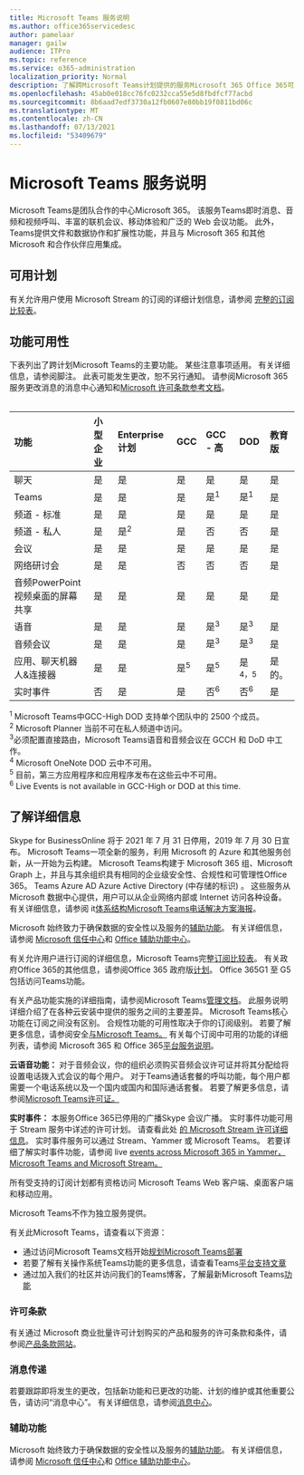 ```yaml
---
title: Microsoft Teams 服务说明
ms.author: office365servicedesc
author: pamelaar
manager: gailw
audience: ITPro
ms.topic: reference
ms.service: o365-administration
localization_priority: Normal
description: 了解跨Microsoft Teams计划提供的服务Microsoft 365 Office 365可用性。
ms.openlocfilehash: 45ab0e018cc76fc0232cca55e5d8fbdfcf77acbd
ms.sourcegitcommit: 8b6aad7edf3730a12fb0607e80bb19f0811bd06c
ms.translationtype: MT
ms.contentlocale: zh-CN
ms.lasthandoff: 07/13/2021
ms.locfileid: "53409679"
---
```

# <a name="microsoft-teams-service-description"></a>Microsoft Teams 服务说明

Microsoft Teams是团队合作的中心Microsoft 365。 该服务Teams即时消息、音频和视频呼叫、丰富的联机会议、移动体验和广泛的 Web 会议功能。 此外，Teams提供文件和数据协作和扩展性功能，并且与 Microsoft 365 和其他 Microsoft 和合作伙伴应用集成。

## <a name="available-plans"></a>可用计划

有关允许用户使用 Microsoft Stream 的订阅的详细计划信息，请参阅 [完整的订阅比较表](https://go.microsoft.com/fwlink/?linkid=2139145)。

## <a name="feature-availability"></a>功能可用性

下表列出了跨计划Microsoft Teams的主要功能。 某些注意事项适用。 有关详细信息，请参阅脚注。 此表可能发生更改，恕不另行通知。 请参阅Microsoft 365服务更改消息的消息中心通知和[Microsoft 许可条款参考文档](https://www.microsoft.com/licensing/product-licensing/products)。<br><br>

| 功能 | 小型企业 | Enterprise计划 | GCC | GCC - 高 | DOD | 教育版 |
|:-----|:-----|:-----|:-----|:-----|:-----|:-----|
|聊天 |是 |是 |是 |是 |是 |是 |
|Teams |是|是|是|是<sup>1</sup> |是<sup>1</sup> |是 |
|频道 - 标准 |是 |是 |是 |是 |是 |是 |
|频道 - 私人 |是 |是<sup>2</sup> |是|否 |否|是 |
|会议 |是 |是 |是 |是 |是 |是 |
|网络研讨会 |是 |是 |否 |否 |否 |是 |
|音频PowerPoint视频桌面的屏幕共享|是 |是 |是 |是 |是 |是 |
|语音 |是 |是 |是 |是<sup>3</sup> |是<sup>3</sup> |是 |
|音频会议 |是 |是 |是 |是<sup>3</sup> |是<sup>3</sup> |是 |
|应用、聊天机器人&连接器 |是 |是 |是<sup>5</sup> |是<sup>5</sup> |是<sup>4，5</sup> |是的。 |
|实时事件 |否 |是 |是 |否<sup>6</sup> |否<sup>6</sup> |是 |

<sup>1</sup> Microsoft Teams中GCC-High DOD 支持单个团队中的 2500 个成员。<br/>
<sup>2</sup> Microsoft Planner 当前不可在私人频道中访问。<br/>
<sup>3</sup>必须配置直接路由，Microsoft Teams语音和音频会议在 GCCH 和 DoD 中工作。<br/>
<sup>4</sup> Microsoft OneNote DOD 云中不可用。<br/>
<sup>5</sup> 目前，第三方应用程序和应用程序发布在这些云中不可用。<br/>
<sup>6</sup> Live Events is not available in GCC-High or DOD at this time.<br/>

## <a name="learn-more"></a>了解详细信息

Skype for BusinessOnline 将于 2021 年 7 月 31 日停用，2019 年 7 月 30 日宣布。 [](https://techcommunity.microsoft.com/t5/Microsoft-Teams-Blog/Skype-for-Business-Online-to-Be-Retired-in-2021/ba-p/777833) Microsoft Teams一项全新的服务，利用 Microsoft 的 Azure 和其他服务创新，从一开始为云构建。 Microsoft Teams构建于 Microsoft 365 组、Microsoft Graph 上，并且与其余组织具有相同的企业级安全性、合规性和可管理性Office 365。 Teams Azure AD Azure Active Directory (中存储的标识) 。 这些服务从 Microsoft 数据中心提供，用户可以从企业网络内部或 Internet 访问各种设备。 有关详细信息，请参阅 it[体系结构Microsoft Teams电话解决方案海报](/microsoftteams/teams-architecture-solutions-posters)。

Microsoft 始终致力于确保数据的安全性以及服务的[辅助功能](https://www.microsoft.com/trust-center/compliance/accessibility)。 有关详细信息，请参阅 [Microsoft 信任中心](https://www.microsoft.com/trust-center)和 [Office 辅助功能中心](https://support.office.com/article/Office-Accessibility-Center-Resources-for-people-with-disabilities-ecab0fcf-d143-4fe8-a2ff-6cd596bddc6d)。

有关允许用户进行订阅的详细信息，Microsoft Teams完整[订阅比较表](https://go.microsoft.com/fwlink/?linkid=2139145)。 有关政府Office 365的其他信息，请参阅Office 365 政府版[计划](https://www.microsoft.com/microsoft-365/government/compare-office-365-government-plans)。 Office 365G1 至 G5 包括访问Teams功能。

有关产品功能实施的详细指南，请参阅Microsoft Teams[管理文档](/MicrosoftTeams)。 此服务说明详细介绍了在各种云安装中提供的服务之间的主要差异。 Microsoft Teams核心功能在订阅之间没有区别。 合规性功能的可用性取决于你的订阅级别。 若要了解更多信息，请参阅安全[与Microsoft Teams。](/microsoftteams/security-compliance-overview) 有关每个订阅中可用的功能的详细列表，请参阅 Microsoft 365 和 Office 365[平台服务说明](/office365/servicedescriptions/office-365-platform-service-description/office-365-platform-service-description)。

**云语音功能：** 对于音频会议，你的组织必须购买音频会议许可证并将其分配给将设置电话拨入式会议的每个用户。 对于Teams通话套餐的呼叫功能，每个用户都需要一个电话系统以及一个国内或国内和国际通话套餐。 若要了解更多信息，请参阅[Microsoft Teams许可证。](/microsoftteams/teams-add-on-licensing/microsoft-teams-add-on-licensing)

**实时事件：** 本服务Office 365已停用的广播Skype 会议广播。 实时事件功能可用于 Stream 服务中详述的许可计划。 请查看此处 [的 Microsoft Stream 许可详细信息](/stream/license-overview)。 实时事件服务可以通过 Stream、Yammer 或 Microsoft Teams。 若要详细了解实时事件功能，请参阅 live [events across Microsoft 365 in Yammer， Microsoft Teams and Microsoft Stream。](/stream/live-event-m365)

所有受支持的订阅计划都有资格访问 Microsoft Teams Web 客户端、桌面客户端和移动应用。

Microsoft Teams不作为独立服务提供。

有关此Microsoft Teams，请查看以下资源：

- 通过访问Microsoft Teams文档开始[规划Microsoft Teams部署](https://aka.ms/SuccessWithTeams)
- 若要了解有关操作系统Teams功能的更多信息，请查看Teams[平台支持文章](https://aka.ms/teamsfeaturesbyplatform)
- 通过加入我们的社区并访问我们的Teams博客，了解最新Microsoft Teams[功能](https://aka.ms/TeamsBlog)

### <a name="licensing-terms"></a>许可条款

有关通过 Microsoft 商业批量许可计划购买的产品和服务的许可条款和条件，请参阅[产品条款网站](https://www.microsoft.com/licensing/terms/)。

### <a name="messaging"></a>消息传递

若要跟踪即将发生的更改，包括新功能和已更改的功能、计划的维护或其他重要公告，请访问“消息中心”。 有关详细信息，请参阅[消息中心](/microsoft-365/admin/manage/message-center)。

### <a name="accessibility"></a>辅助功能

Microsoft 始终致力于确保数据的安全性以及服务的[辅助功能](https://www.microsoft.com/trust-center/compliance/accessibility)。 有关详细信息，请参阅 [Microsoft 信任中心](https://www.microsoft.com/trust-center)和 [Office 辅助功能中心](https://support.office.com/article/ecab0fcf-d143-4fe8-a2ff-6cd596bddc6d)。
